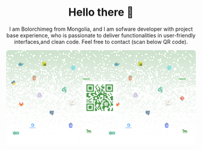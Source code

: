  <h1 align="center"> Hello there 👋 </h1>

<p align='center'> I am Bolorchimeg from Mongolia, and I am sofware developer with project base experience, who is passionate to deliver functionalities in user-friendly interfaces,and clean code. Feel free to contact (scan below QR code).</p>

![Image of banner](https://github.com/Bebolor/Bebolor/blob/main/Bebanner.png?raw=true)







